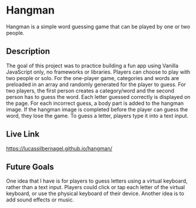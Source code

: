 # Hangman

Hangman is a simple word guessing game that can be played by one or two people.

## Description

The goal of this project was to practice building a fun app using Vanilla JavaScript only, no frameworks or libraries. Players can choose to play with two people or solo. For the one-player game, categories and words are preloaded in an array and randomly generated for the player to guess. For two players, the first person creates a category/word and the second person has to guess the word. Each letter guessed correctly is displayed on the page. For each incorrect guess, a body part is added to the hangman image. If the hangman image is completed before the player can guess the word, they lose the game. To guess a letter, players type it into a text input.

## Live Link
https://lucassilbernagel.github.io/hangman/

## Future Goals

One idea that I have is for players to guess letters using a virtual keyboard, rather than a text input. Players could click or tap each letter of the virtual keyboard, or use the physical keyboard of their device.
Another idea is to add sound effects or music.
